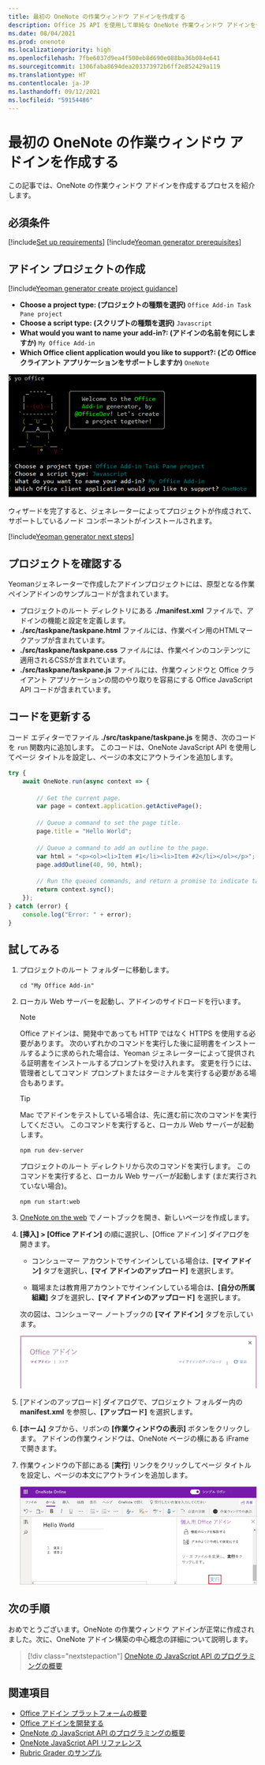 ```yaml
---
title: 最初の OneNote の作業ウィンドウ アドインを作成する
description: Office JS API を使用して単純な OneNote 作業ウィンドウ アドインを作成する方法について説明します。
ms.date: 08/04/2021
ms.prod: onenote
ms.localizationpriority: high
ms.openlocfilehash: 7fbe6037d9ea4f500eb8d690e088ba36b084e641
ms.sourcegitcommit: 1306faba8694dea203373972b6ff2e852429a119
ms.translationtype: HT
ms.contentlocale: ja-JP
ms.lasthandoff: 09/12/2021
ms.locfileid: "59154486"
---
```

# <a name="build-your-first-onenote-task-pane-add-in"></a>最初の OneNote の作業ウィンドウ アドインを作成する

この記事では、OneNote の作業ウィンドウ アドインを作成するプロセスを紹介します。

## <a name="prerequisites"></a>必須条件

[!include[Set up requirements](../includes/set-up-dev-environment-beforehand.md)]
[!include[Yeoman generator prerequisites](../includes/quickstart-yo-prerequisites.md)]

## <a name="create-the-add-in-project"></a>アドイン プロジェクトの作成

[!include[Yeoman generator create project guidance](../includes/yo-office-command-guidance.md)]

- **Choose a project type: (プロジェクトの種類を選択)** `Office Add-in Task Pane project`
- **Choose a script type: (スクリプトの種類を選択)** `Javascript`
- **What would you want to name your add-in?: (アドインの名前を何にしますか)** `My Office Add-in`
- **Which Office client application would you like to support?: (どの Office クライアント アプリケーションをサポートしますか)** `OneNote`

![コマンド ライン インターフェイスでの Yeoman ジェネレーターのプロンプトと回答を示すスクリーンショット。](../images/yo-office-onenote.png)

ウィザードを完了すると、ジェネレーターによってプロジェクトが作成されて、サポートしているノード コンポーネントがインストールされます。

[!include[Yeoman generator next steps](../includes/yo-office-next-steps.md)]

## <a name="explore-the-project"></a>プロジェクトを確認する

Yeomanジェネレーターで作成したアドインプロジェクトには、原型となる作業ペインアドインのサンプルコードが含まれています。

- プロジェクトのルート ディレクトリにある **./manifest.xml** ファイルで、アドインの機能と設定を定義します。
- **./src/taskpane/taskpane.html** ファイルには、作業ペイン用のHTMLマークアップが含まれています。
- **./src/taskpane/taskpane.css** ファイルには、作業ペインのコンテンツに適用されるCSSが含まれています。
- **./src/taskpane/taskpane.js** ファイルには、作業ウィンドウと Office クライアント アプリケーションの間のやり取りを容易にする Office JavaScript API コードが含まれています。

## <a name="update-the-code"></a>コードを更新する

コード エディターでファイル **./src/taskpane/taskpane.js** を開き、次のコードを `run` 関数内に追加します。 このコードは、OneNote JavaScript API を使用してページ タイトルを設定し、ページの本文にアウトラインを追加します。

```js
try {
    await OneNote.run(async context => {

        // Get the current page.
        var page = context.application.getActivePage();

        // Queue a command to set the page title.
        page.title = "Hello World";

        // Queue a command to add an outline to the page.
        var html = "<p><ol><li>Item #1</li><li>Item #2</li></ol></p>";
        page.addOutline(40, 90, html);

        // Run the queued commands, and return a promise to indicate task completion.
        return context.sync();
    });
} catch (error) {
    console.log("Error: " + error);
}
```

## <a name="try-it-out"></a>試してみる

1. プロジェクトのルート フォルダーに移動します。

    ```command&nbsp;line
    cd "My Office Add-in"
    ```

1. ローカル Web サーバーを起動し、アドインのサイドロードを行います。

    > [!NOTE]
    > Office アドインは、開発中であっても HTTP ではなく HTTPS を使用する必要があります。 次のいずれかのコマンドを実行した後に証明書をインストールするように求められた場合は、Yeoman ジェネレーターによって提供される証明書をインストールするプロンプトを受け入れます。 変更を行うには、管理者としてコマンド プロンプトまたはターミナルを実行する必要がある場合もあります。

    > [!TIP]
    > Mac でアドインをテストしている場合は、先に進む前に次のコマンドを実行してください。 このコマンドを実行すると、ローカル Web サーバーが起動します。
    >
    > ```command&nbsp;line
    > npm run dev-server
    > ```

    プロジェクトのルート ディレクトリから次のコマンドを実行します。 このコマンドを実行すると、ローカル Web サーバーが起動します (まだ実行されていない場合)。

    ```command&nbsp;line
    npm run start:web
    ```

1. [OneNote on the web](https://www.onenote.com/notebooks) でノートブックを開き、新しいページを作成します。

1. **[挿入] > [Office アドイン]** の順に選択し、[Office アドイン] ダイアログを開きます。

    - コンシューマー アカウントでサインインしている場合は、**[マイ アドイン]** タブを選択し、**[マイ アドインのアップロード]** を選択します。

    - 職場または教育用アカウントでサインインしている場合は、**[自分の所属組織]** タブを選択し、**[マイ アドインのアップロード]** を選択します。

    次の図は、コンシューマー ノートブックの **[マイ アドイン]** タブを示しています。

    ![[マイ アドイン] タブを示す [Office アドイン] ダイアログのスクリーンショット。](../images/onenote-office-add-ins-dialog.png)

1. [アドインのアップロード] ダイアログで、プロジェクト フォルダー内の **manifest.xml** を参照し、**[アップロード]** を選択します。

1. **[ホーム]** タブから、リボンの **[作業ウィンドウの表示]** ボタンをクリックします。 アドインの作業ウィンドウは、OneNote ページの横にある iFrame で開きます。

1. 作業ウィンドウの下部にある [**実行**] リンクをクリックしてページ タイトルを設定し、ページの本文にアウトラインを追加します。

    ![このウォークスルーから作成されたアドインを示すスクリーンショット: OneNote で作業ウィンドウのリボン ボタンと作業ウィンドウを表示します。](../images/onenote-first-add-in-4.png)

## <a name="next-steps"></a>次の手順

おめでとうございます。OneNote の作業ウィンドウ アドインが正常に作成されました。次に、OneNote アドイン構築の中心概念の詳細について説明します。

> [!div class="nextstepaction"]
> [OneNote の JavaScript API のプログラミングの概要](../onenote/onenote-add-ins-programming-overview.md)

## <a name="see-also"></a>関連項目

- [Office アドイン プラットフォームの概要](../overview/office-add-ins.md)
- [Office アドインを開発する](../develop/develop-overview.md)
- [OneNote の JavaScript API のプログラミングの概要](../onenote/onenote-add-ins-programming-overview.md)
- [OneNote JavaScript API リファレンス](../reference/overview/onenote-add-ins-javascript-reference.md)
- [Rubric Grader のサンプル](https://github.com/OfficeDev/OneNote-Add-in-Rubric-Grader)
